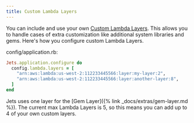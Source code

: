 ```yaml
---
title: Custom Lambda Layers
---
```


You can include and use your own [Custom Lambda Layers](https://docs.aws.amazon.com/lambda/latest/dg/configuration-layers.html). This allows you to handle cases of extra customization like additional system libraries and gems.  Here's how you configure custom Lambda Layers.

config/application.rb:

```ruby
Jets.application.configure do
  config.lambda.layers = [
    "arn:aws:lambda:us-west-2:112233445566:layer:my-layer:2",
    "arn:aws:lambda:us-west-2:112233445566:layer:another-layer:8",
  ]
end
```

Jets uses one layer for the [Gem Layer]({% link _docs/extras/gem-layer.md %}). The current max Lambda Layers is 5, so this means you can add up to 4 of your own custom layers.

